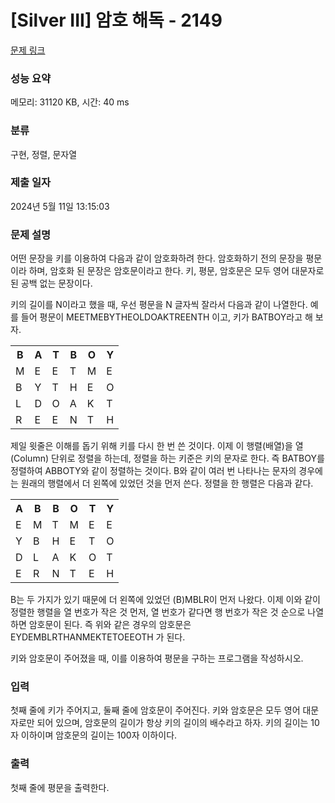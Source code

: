 # [Silver III] 암호 해독 - 2149 

[문제 링크](https://www.acmicpc.net/problem/2149) 

### 성능 요약

메모리: 31120 KB, 시간: 40 ms

### 분류

구현, 정렬, 문자열

### 제출 일자

2024년 5월 11일 13:15:03

### 문제 설명

<p>어떤 문장을 키를 이용하여 다음과 같이 암호화하려 한다. 암호화하기 전의 문장을 평문이라 하며, 암호화 된 문장은 암호문이라고 한다. 키, 평문, 암호문은 모두 영어 대문자로 된 공백 없는 문장이다.</p>

<p>키의 길이를 N이라고 했을 때, 우선 평문을 N 글자씩 잘라서 다음과 같이 나열한다. 예를 들어 평문이 MEETMEBYTHEOLDOAKTREENTH 이고, 키가 BATBOY라고 해 보자.</p>

<table class="table table-bordered table-center-30 th-center td-center">
	<tbody>
		<tr>
			<th>B</th>
			<th>A</th>
			<th>T</th>
			<th>B</th>
			<th>O</th>
			<th>Y</th>
		</tr>
		<tr>
			<td>M</td>
			<td>E</td>
			<td>E</td>
			<td>T</td>
			<td>M</td>
			<td>E</td>
		</tr>
		<tr>
			<td>B</td>
			<td>Y</td>
			<td>T</td>
			<td>H</td>
			<td>E</td>
			<td>O</td>
		</tr>
		<tr>
			<td>L</td>
			<td>D</td>
			<td>O</td>
			<td>A</td>
			<td>K</td>
			<td>T</td>
		</tr>
		<tr>
			<td>R</td>
			<td>E</td>
			<td>E</td>
			<td>N</td>
			<td>T</td>
			<td>H</td>
		</tr>
	</tbody>
</table>

<p>제일 윗줄은 이해를 돕기 위해 키를 다시 한 번 쓴 것이다. 이제 이 행렬(배열)을 열(Column) 단위로 정렬을 하는데, 정렬을 하는 키준은 키의 문자로 한다. 즉 BATBOY를 정렬하여 ABBOTY와 같이 정렬하는 것이다. B와 같이 여러 번 나타나는 문자의 경우에는 원래의 행렬에서 더 왼쪽에 있었던 것을 먼저 쓴다. 정렬을 한 행렬은 다음과 같다.</p>

<table class="table table-bordered table-center-30 th-center td-center">
	<tbody>
		<tr>
			<th>A</th>
			<th>B</th>
			<th>B</th>
			<th>O</th>
			<th>T</th>
			<th>Y</th>
		</tr>
		<tr>
			<td>E</td>
			<td>M</td>
			<td>T</td>
			<td>M</td>
			<td>E</td>
			<td>E</td>
		</tr>
		<tr>
			<td>Y</td>
			<td>B</td>
			<td>H</td>
			<td>E</td>
			<td>T</td>
			<td>O</td>
		</tr>
		<tr>
			<td>D</td>
			<td>L</td>
			<td>A</td>
			<td>K</td>
			<td>O</td>
			<td>T</td>
		</tr>
		<tr>
			<td>E</td>
			<td>R</td>
			<td>N</td>
			<td>T</td>
			<td>E</td>
			<td>H</td>
		</tr>
	</tbody>
</table>

<p>B는 두 가지가 있기 때문에 더 왼쪽에 있었던 (B)MBLR이 먼저 나왔다. 이제 이와 같이 정렬한 행렬을 열 번호가 작은 것 먼저, 열 번호가 같다면 행 번호가 작은 것 순으로 나열하면 암호문이 된다. 즉 위와 같은 경우의 암호문은 EYDEMBLRTHANMEKTETOEEOTH 가 된다.</p>

<p>키와 암호문이 주어졌을 때, 이를 이용하여 평문을 구하는 프로그램을 작성하시오.</p>

### 입력 

 <p>첫째 줄에 키가 주어지고, 둘째 줄에 암호문이 주어진다. 키와 암호문은 모두 영어 대문자로만 되어 있으며, 암호문의 길이가 항상 키의 길이의 배수라고 하자. 키의 길이는 10자 이하이며 암호문의 길이는 100자 이하이다.</p>

### 출력 

 <p>첫째 줄에 평문을 출력한다.</p>

